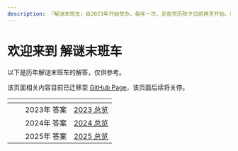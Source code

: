 ```yaml
---
description: 「解谜末班车」自2023年开始举办，每年一次，定在农历除夕日前两天开始，时长36小时。
---
```


# 欢迎来到 解谜末班车

以下是历年解谜末班车的解答，仅供参考。

该页面相关内容目前已迁移至 [GitHub Page](https://cpphusky.github.io/last-train-to-mystery/)，该页面后续将关停。

<table data-view="cards">
<thead><tr><th></th><th></th><th></th><th data-hidden data-card-target data-type="content-ref"></th></tr></thead>
<tbody>
<tr><td></td><td></td><td>2023年 答案</td><td><a href="https://cpphusky.gitbook.io/last-train-to-mystery/2023/2023">2023 总览</a></td></tr>
<tr><td></td><td></td><td>2024年 答案</td><td><a href="https://cpphusky.gitbook.io/last-train-to-mystery/2024/2024">2024 总览</a></td></tr>
<tr><td></td><td></td><td>2025年 答案</td><td><a href="https://cpphusky.gitbook.io/last-train-to-mystery/2025/2025">2025 总览</a></td></tr>
</tbody>
</table>
